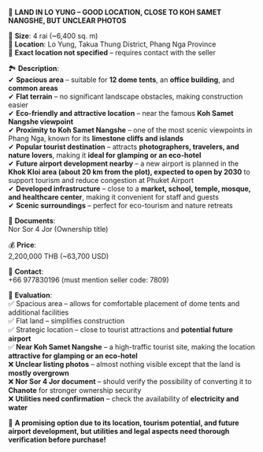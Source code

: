 📍 **LAND IN LO YUNG – GOOD LOCATION, CLOSE TO KOH SAMET NANGSHE, BUT UNCLEAR PHOTOS**  

📏 **Size**: 4 rai (~6,400 sq. m)  
📍 **Location**: Lo Yung, Takua Thung District, Phang Nga Province  
📍 **Exact location not specified** – requires contact with the seller  

🏞️ **Description**:  
✔ **Spacious area** – suitable for **12 dome tents**, an **office building**, and **common areas**  
✔ **Flat terrain** – no significant landscape obstacles, making construction easier  
✔ **Eco-friendly and attractive location** – near the famous **Koh Samet Nangshe viewpoint**  
✔ **Proximity to Koh Samet Nangshe** – one of the most scenic viewpoints in Phang Nga, known for its **limestone cliffs and islands**  
✔ **Popular tourist destination** – attracts **photographers, travelers, and nature lovers**, making it **ideal for glamping or an eco-hotel**  
✔ **Future airport development nearby** – a new airport is planned in the **Khok Kloi area (about 20 km from the plot), expected to open by 2030** to support tourism and reduce congestion at Phuket Airport  
✔ **Developed infrastructure** – close to a **market, school, temple, mosque, and healthcare center**, making it convenient for staff and guests  
✔ **Scenic surroundings** – perfect for eco-tourism and nature retreats  

📄 **Documents**:  
Nor Sor 4 Jor (Ownership title)  

💰 **Price**:  
2,200,000 THB (~63,700 USD)  

📱 **Contact**:  
+66 977830196 (must mention seller code: 7809)  

💬 **Evaluation**:  
✅ Spacious area – allows for comfortable placement of dome tents and additional facilities  
✅ Flat land – simplifies construction  
✅ Strategic location – close to tourist attractions and **potential future airport**  
✅ **Near Koh Samet Nangshe** – a high-traffic tourist site, making the location **attractive for glamping or an eco-hotel**  
❌ **Unclear listing photos** – almost nothing visible except that the land is **mostly overgrown**  
❌ **Nor Sor 4 Jor document** – should verify the possibility of converting it to **Chanote** for stronger ownership security  
❌ **Utilities need confirmation** – check the availability of **electricity and water**  

🎯 **A promising option due to its location, tourism potential, and future airport development, but utilities and legal aspects need thorough verification before purchase!**